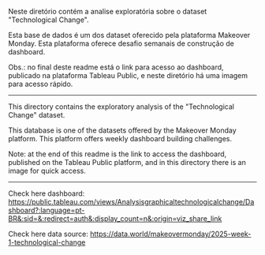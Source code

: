 Neste diretório contém a analise exploratória sobre o dataset "Technological Change".

Esta base de dados é um dos dataset oferecido pela plataforma Makeover Monday. Esta plataforma oferece desafio semanais de construção de dashboard.

Obs.: no final deste readme está o link para acesso ao dashboard, publicado na plataforma Tableau Public, e neste diretório há uma imagem para acesso rápido.


---------------------------------------------------------------------------------------------------------


This directory contains the exploratory analysis of the "Technological Change" dataset.

This database is one of the datasets offered by the Makeover Monday platform. This platform offers weekly dashboard building challenges.

Note: at the end of this readme is the link to access the dashboard, published on the Tableau Public platform, and in this directory there is an image for quick access.


---------------------------------------------------------------------------------------------------------

Check here dashboard: https://public.tableau.com/views/Analysisgraphicaltechnologicalchange/Dashboard?:language=pt-BR&:sid=&:redirect=auth&:display_count=n&:origin=viz_share_link

Check here data source: https://data.world/makeovermonday/2025-week-1-technological-change
